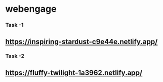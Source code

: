 # webengage
### Task -1
## https://inspiring-stardust-c9e44e.netlify.app/

### Task -2
## https://fluffy-twilight-1a3962.netlify.app/

